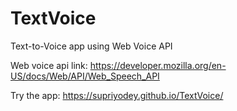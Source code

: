 # TextVoice
Text-to-Voice app using Web Voice API

Web voice api link: https://developer.mozilla.org/en-US/docs/Web/API/Web_Speech_API

Try the app: https://supriyodey.github.io/TextVoice/
